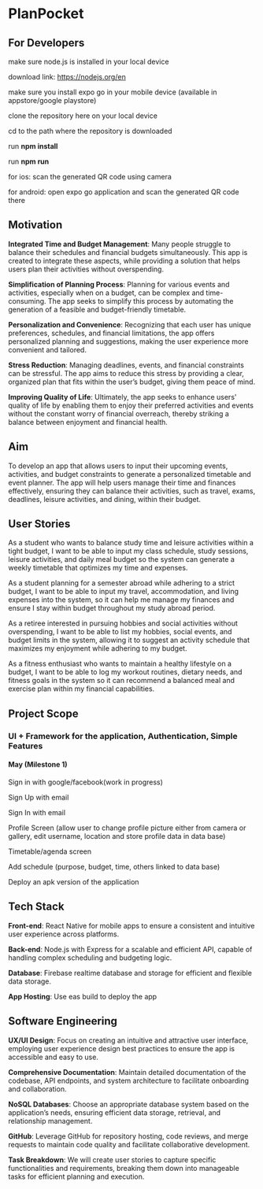 <h1>PlanPocket</h1>

<h2>For Developers</h2>

make sure node.js is installed in your local device 

download link: https://nodejs.org/en

make sure you install expo go in your mobile device (available in appstore/google playstore)

clone the repository here on your local device

cd to the path where the repository is downloaded

run <b>npm install</b>

run <b>npm run</b>

for ios: scan the generated QR code using camera

for android: open expo go application and scan the generated QR code there

<h2>Motivation</h2>

**Integrated Time and Budget Management**: Many people struggle to balance their schedules and financial budgets simultaneously. This app is created to integrate these aspects, while providing a solution that helps users plan their activities without overspending.

**Simplification of Planning Process**: Planning for various events and activities, especially when on a budget, can be complex and time-consuming. The app seeks to simplify this process by automating the generation of a feasible and budget-friendly timetable.

**Personalization and Convenience**: Recognizing that each user has unique preferences, schedules, and financial limitations, the app offers personalized planning and suggestions, making the user experience more convenient and tailored.

**Stress Reduction**: Managing deadlines, events, and financial constraints can be stressful. The app aims to reduce this stress by providing a clear, organized plan that fits within the user’s budget, giving them peace of mind.

**Improving Quality of Life**: Ultimately, the app seeks to enhance users' quality of life by enabling them to enjoy their preferred activities and events without the constant worry of financial overreach, thereby striking a balance between enjoyment and financial health.

<h2>Aim</h2>

To develop an app that allows users to input their upcoming events, activities, and budget constraints to generate a personalized timetable and event planner. The app will help users manage their time and finances effectively, ensuring they can balance their activities, such as travel, exams, deadlines, leisure activities, and dining, within their budget.

<h2>User Stories</h2>

As a student who wants to balance study time and leisure activities within a tight budget, I want to be able to input my class schedule, study sessions, leisure activities, and daily meal budget so the system can generate a weekly timetable that optimizes my time and expenses. 

As a student planning for a semester abroad while adhering to a strict budget, I want to be able to input my travel, accommodation, and living expenses into the system, so it can help me manage my finances and ensure I stay within budget throughout my study abroad period.

As a retiree interested in pursuing hobbies and social activities without overspending, I want to be able to list my hobbies, social events, and budget limits in the system, allowing it to suggest an activity schedule that maximizes my enjoyment while adhering to my budget.

As a fitness enthusiast who wants to maintain a healthy lifestyle on a budget, I want to be able to log my workout routines, dietary needs, and fitness goals in the system so it can recommend a balanced meal and exercise plan within my financial capabilities.

<h2>Project Scope</h2>

<h3>UI + Framework for the application, Authentication, Simple Features</h3>
<h4>May (Milestone 1)</h4>

Sign in with google/facebook(work in progress)

Sign Up with email

Sign In with email 

Profile Screen (allow user to change profile picture either from camera or gallery, edit username, location and store profile data in data base)

Timetable/agenda screen

Add schedule (purpose, budget, time, others linked to data base)

Deploy an apk version of the application

<h2>Tech Stack</h2>

<b>Front-end</b>: React Native for mobile apps to ensure a consistent and intuitive user experience across platforms.

<b>Back-end</b>: Node.js with Express for a scalable and efficient API, capable of handling complex scheduling and budgeting logic.

<b>Database</b>: Firebase realtime database and storage for efficient and flexible data storage.

<b>App Hosting</b>: Use eas build to deploy the app

<h2>Software Engineering</h2>

<b>UX/UI Design</b>: Focus on creating an intuitive and attractive user interface, employing user experience design best practices to ensure the app is accessible and easy to use.

<b>Comprehensive Documentation</b>: Maintain detailed documentation of the codebase, API endpoints, and system architecture to facilitate onboarding and collaboration.

<b>NoSQL Databases</b>: Choose an appropriate database system based on the application’s needs, ensuring efficient data storage, retrieval, and relationship management.

<b>GitHub</b>: Leverage GitHub for repository hosting, code reviews, and merge requests to maintain code quality and facilitate collaborative development.

<b>Task Breakdown</b>: We will create user stories to capture specific functionalities and requirements, breaking them down into manageable tasks for efficient planning and execution.


